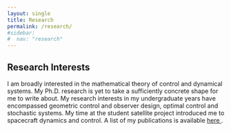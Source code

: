 ```yaml
---
layout: single
title: Research
permalink: /research/
#sidebar:
#  nav: "research"
---
```


## Research Interests

I am broadly interested in the mathematical theory of control and dynamical systems. My Ph.D. research is yet to take a sufficiently concrete shape for me to write about. My research interests in my undergraduate years have encompassed geometric control and observer design, optimal control and stochastic systems. My time at the student satellite project introduced me to spacecraft dynamics and control. A list of my publications is available <a href="{{ '/publications/' | relative_url }}"> here </a>. 
